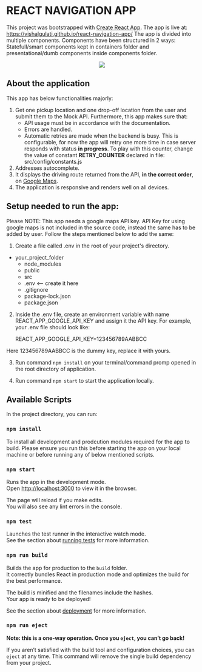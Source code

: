 # REACT NAVIGATION APP

This project was bootstrapped with [Create React App](https://github.com/facebook/create-react-app). The app is live at: https://vishalgulati.github.io/react-navigation-app/
The app is divided into multiple components. Components have been structured in 2 ways: Statefull/smart components kept in containers folder and presentational/dumb components inside components folder.

<p align="center">
  <img  src="https://lh3.googleusercontent.com/aYQfIB32eAjlChkO7qnNk4S5WB2nlucHfyZC7jOmWXxFzZ5F7wXnx7er9Xhtvpc0R7pSu3fXyBkRgIj_GeP_Gnsl9xXqSWilHMXkfm2TMWmF6Q_HdhScb6gUywUqGTT4aUeITWyMrw=w440-h488-no">
</p>

## About the application 

This app has below functionalities majorly:

1. Get one pickup location and one drop-off location from the user and submit them to the Mock API. Furthermore, this app makes sure that:
	- API usage must be in accordance with the documentation.
	- Errors are handled.
	- Automatic retries are made when the backend is busy. This is configurable, for now the app will retry one more time in case server responds with status **in progress**. To play with this counter, change the value of constant **RETRY_COUNTER** declared in file: src/config/constants.js
2. Addresses autocomplete.
3. It displays the driving route returned from the API, **in the correct order**, on [Google Maps](https://developers.google.com/maps/).
4. The application is responsive and renders well on all devices.


## Setup needed to run the app: 

Please NOTE: This app needs a google maps API key. API Key for using google maps is not included in the source code, instead the same has to be added by user. Follow the steps mentioned below to add the same:

1. Create a file called .env in the root of your project's directory.
- your_project_folder
  - node_modules
  - public
  - src
  - .env         <-- create it here
  - .gitignore
  - package-lock.json
  - package.json
  
2. Inside the .env file, create an environment variable with name REACT_APP_GOOGLE_API_KEY and assign it the API key. For example, your .env file should look like:

   REACT_APP_GOOGLE_API_KEY=123456789AABBCC

  Here 123456789AABBCC is the dummy key, replace it with yours.
  
 3. Run command `npm install` on your terminal/command promp opened in the root directory of application.
 
 4. Run command `npm start` to start the application locally.

## Available Scripts

In the project directory, you can run:

### `npm install`

To install all development and prodcution modules required for the app to build. Please ensure you run this before starting the app on your local machine or before running any of below mentioned scripts.

### `npm start`

Runs the app in the development mode.<br>
Open [http://localhost:3000](http://localhost:3000) to view it in the browser.

The page will reload if you make edits.<br>
You will also see any lint errors in the console.

### `npm test`

Launches the test runner in the interactive watch mode.<br>
See the section about [running tests](https://facebook.github.io/create-react-app/docs/running-tests) for more information.

### `npm run build`

Builds the app for production to the `build` folder.<br>
It correctly bundles React in production mode and optimizes the build for the best performance.

The build is minified and the filenames include the hashes.<br>
Your app is ready to be deployed!

See the section about [deployment](https://facebook.github.io/create-react-app/docs/deployment) for more information.

### `npm run eject`

**Note: this is a one-way operation. Once you `eject`, you can’t go back!**

If you aren’t satisfied with the build tool and configuration choices, you can `eject` at any time. This command will remove the single build dependency from your project.



